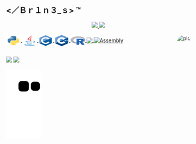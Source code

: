 ## <／Ｂｒ１ｎ３_ｓ> ™ 

<div align="center">
  <a href="https://github.com/paulovictorbrines">
  <img height="150em" src="https://github-readme-stats.vercel.app/api?username=paulovictorbrines&show_icons=true&theme=chartreuse-dark&include_all_commits=true&count_private=true"/>
  <img height="150em" src="https://github-readme-stats.vercel.app/api/top-langs/?username=paulovictorbrines&layout=compact&langs_count=7&theme=chartreuse-dark"/>
    
</div>
<div style="display: inline_block"><br>
  <img align="center" alt="Python" height="30" width="40" src="https://raw.githubusercontent.com/devicons/devicon/master/icons/python/python-original.svg">
  <img align="center" alt="Java" height="30" width="40" src="https://raw.githubusercontent.com/devicons/devicon/master/icons/java/java-original.svg">
  <img align="center" alt="C" height="30" width="40" src="https://raw.githubusercontent.com/devicons/devicon/master/icons/c/c-original.svg">
  <img align="center" alt="C++" height="30" width="40" src="https://raw.githubusercontent.com/devicons/devicon/master/icons/cplusplus/cplusplus-original.svg">
  <img align="center" alt="R" height="30" width="40" src="https://raw.githubusercontent.com/devicons/devicon/master/icons/r/r-original.svg">
  <img align="center" alt=" " height="30" width="8" src="https://user-images.githubusercontent.com/73205479/158086259-cd4094fc-c3f7-4761-bf5f-f5603de29f45.png">
  <img align="center" alt="Assembly" height="25" width="25" src="https://user-images.githubusercontent.com/73205479/158086021-6c5de8e0-74dc-4f42-b66a-c18c174f023b.png">
  <img align="right" alt="pic" height="160" style="border-radius:50px;" src="https://user-images.githubusercontent.com/73205479/190880176-e1c0b969-6427-4841-a3c7-d614b52f6bb0.gif">
</div>
  
  ##

<div> 
  <a href="https://www.linkedin.com/in/paulovictorfs" target="_blank"><img src="https://img.shields.io/badge/-LinkedIn-%230077B5?style=for-the-badge&logo=linkedin&logoColor=white" target="_blank"></a> 
  <a href = "mailto:contatopaulovictor.brines@outlook.com"><img src="https://img.shields.io/badge/Microsoft_Outlook-0078D4?style=for-the-badge&logo=microsoft-outlook&logoColor=white" target="_blank"></a> 
 
  ![Snake animation](https://github.com/paulovictorbrines/paulovictorbrines/blob/output/github-contribution-grid-snake.svg)
  
</div>

